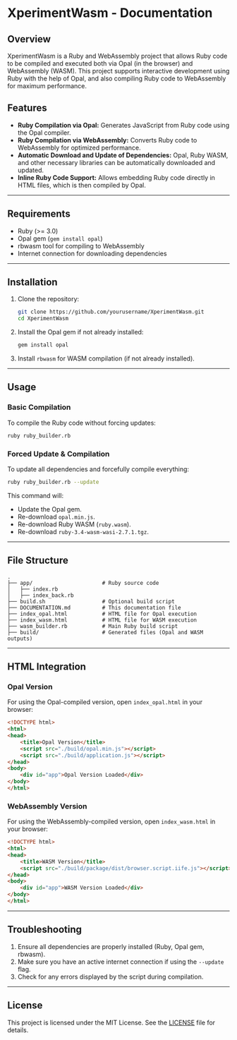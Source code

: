 
# XperimentWasm - Documentation

## Overview
XperimentWasm is a Ruby and WebAssembly project that allows Ruby code to be compiled and executed both via Opal (in the browser) and WebAssembly (WASM). This project supports interactive development using Ruby with the help of Opal, and also compiling Ruby code to WebAssembly for maximum performance.

## Features
- **Ruby Compilation via Opal:** Generates JavaScript from Ruby code using the Opal compiler.
- **Ruby Compilation via WebAssembly:** Converts Ruby code to WebAssembly for optimized performance.
- **Automatic Download and Update of Dependencies:** Opal, Ruby WASM, and other necessary libraries can be automatically downloaded and updated.
- **Inline Ruby Code Support:** Allows embedding Ruby code directly in HTML files, which is then compiled by Opal.

---

## Requirements

- Ruby (>= 3.0)
- Opal gem (`gem install opal`)
- rbwasm tool for compiling to WebAssembly
- Internet connection for downloading dependencies

---

## Installation

1. Clone the repository:
   ```bash
   git clone https://github.com/yourusername/XperimentWasm.git
   cd XperimentWasm
   ```

2. Install the Opal gem if not already installed:
   ```bash
   gem install opal
   ```

3. Install `rbwasm` for WASM compilation (if not already installed).

---

## Usage

### Basic Compilation
To compile the Ruby code without forcing updates:
```bash
ruby ruby_builder.rb
```

### Forced Update & Compilation
To update all dependencies and forcefully compile everything:
```bash
ruby ruby_builder.rb --update
```

This command will:
- Update the Opal gem.
- Re-download `opal.min.js`.
- Re-download Ruby WASM (`ruby.wasm`).
- Re-download `ruby-3.4-wasm-wasi-2.7.1.tgz`.

---

## File Structure

```
.
├── app/                      # Ruby source code
│   ├── index.rb
│   ├── index_back.rb
├── build.sh                  # Optional build script
├── DOCUMENTATION.md          # This documentation file
├── index_opal.html           # HTML file for Opal execution
├── index_wasm.html           # HTML file for WASM execution
├── wasm_builder.rb           # Main Ruby build script
├── build/                    # Generated files (Opal and WASM outputs)
```

---

## HTML Integration

### Opal Version
For using the Opal-compiled version, open `index_opal.html` in your browser:
```html
<!DOCTYPE html>
<html>
<head>
    <title>Opal Version</title>
    <script src="./build/opal.min.js"></script>
    <script src="./build/application.js"></script>
</head>
<body>
    <div id="app">Opal Version Loaded</div>
</body>
</html>
```

### WebAssembly Version
For using the WebAssembly-compiled version, open `index_wasm.html` in your browser:
```html
<!DOCTYPE html>
<html>
<head>
    <title>WASM Version</title>
    <script src="./build/package/dist/browser.script.iife.js"></script>
</head>
<body>
    <div id="app">WASM Version Loaded</div>
</body>
</html>
```

---

## Troubleshooting

1. Ensure all dependencies are properly installed (Ruby, Opal gem, rbwasm).
2. Make sure you have an active internet connection if using the `--update` flag.
3. Check for any errors displayed by the script during compilation.

---

## License

This project is licensed under the MIT License. See the [LICENSE](LICENSE) file for details.
